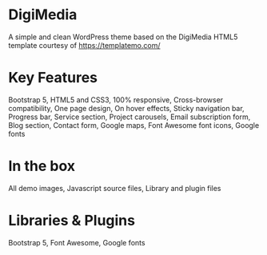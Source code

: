 # DigiMedia
A simple and clean WordPress theme based on the DigiMedia HTML5 template courtesy of https://templatemo.com/

# Key Features
Bootstrap 5,
HTML5 and CSS3,
100% responsive,
Cross-browser compatibility,
One page design,
On hover effects,
Sticky navigation bar,
Progress bar,
Service section,
Project carousels,
Email subscription form,
Blog section,
Contact form,
Google maps,
Font Awesome font icons,
Google fonts
 

# In the box
All demo images,
Javascript source files,
Library and plugin files
 

# Libraries & Plugins
Bootstrap 5,
Font Awesome,
Google fonts
